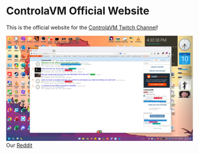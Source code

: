 # ControlaVM Official Website

This is the official website for the [ControlaVM Twitch Channel](https://twitch.tv/controlavm)!

![Hello from old reddit! - CAVM Reddit](/readme/images/hellofromoldreddit.webp)
Our [Reddit](https://reddit.com/ControlaVM)
